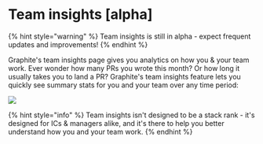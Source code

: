 # Team insights \[alpha]

{% hint style="warning" %}
Team insights is still in alpha - expect frequent updates and improvements!
{% endhint %}

Graphite's team insights page gives you analytics on how you & your team work.  Ever wonder how many PRs you wrote this month? Or how long it usually takes you to land a PR? Graphite's team insights feature lets you quickly see summary stats for you and your team over any time period:

![](../../.gitbook/assets/team\_insights.gif)

{% hint style="info" %}
Team insights isn't designed to be a stack rank - it's designed for ICs & managers alike, and it's there to help you better understand how you and your team work.
{% endhint %}
